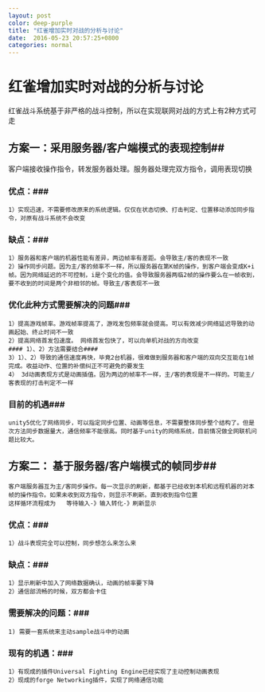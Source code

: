 ```yaml
---
layout: post
color: deep-purple
title: "红雀增加实时对战的分析与讨论"
date:  2016-05-23 20:57:25+0800
categories: normal
---
```

# 红雀增加实时对战的分析与讨论
红雀战斗系统基于非严格的战斗控制，所以在实现联网对战的方式上有2种方式可走
## 方案一：采用服务器/客户端模式的表现控制##
   客户端接收操作指令，转发服务器处理。服务器处理完双方指令，调用表现切换
### 优点：###
    1）实现迅速，不需要修改原来的系统逻辑。仅仅在状态切换、打击判定、位置移动添加同步指令，对原有战斗系统不会改变
### 缺点：###
    1）服务器和客户端的机器性能有差异，两边帧率有差距。会导致主/客的表现不一致
    2）操作同步问题。因为主/客的频率不一样，所以服务器在第K帧的操作，到客户端会变成K+i帧。因为网络延迟的不可控制，i是个变化的值。会导致服务器两临2帧的操作要么在一帧收到，要不收到的时间是两个非相邻的帧。导致主/客表现不一致
### 优化此种方式需要解决的问题###
    1）提高游戏帧率。游戏帧率提高了，游戏发包频率就会提高。可以有效减少网络延迟导致的动画起始、终止时间不一致
    2）提高网络首发包速度。 网络首发包快了，可以向单机对战的方向改变
    #### 1）、2）方法需要结合####
    3）1）、2）导致的通信速度再快，毕竟2台机器，很难做到服务器和客户端的双向交互能在1帧完成。收益动作、位置的补偿纠正不可避免的要发生
    4） 3d动画表现方式是动画插值。因为两边的帧率不一样，主/客的表现是不一样的。可能主/客表现的打击判定不一样
### 目前的机遇###
    unity5优化了网络同步，可以指定同步位置、动画等信息，不需要整体同步整个结构了。但是次方法同步数据量大，通信频率不能很高。同时基于unity的网络系统，目前情况做全网联机问题比较大。


## 方案二： 基于服务器/客户端模式的帧同步##
    客户端服务器互为主/客同步操作。每一次显示的刷新，都基于已经收到本机和远程机器的对本帧的操作指令。如果未收到双方指令，则显示不刷新。直到收到指令位置
    这样循环流程成为   等待输入-》输入转化-》刷新显示
### 优点：###
    1）战斗表现完全可以控制，同步想怎么来怎么来
### 缺点：###
    1）显示刷新中加入了网络数据确认，动画的帧率要下降
    2）通信部流畅的时候，双方都会卡住
### 需要解决的问题：###
    1) 需要一套系统来主动sample战斗中的动画
### 现有的机遇：###
    1）有现成的插件Universal Fighting Engine已经实现了主动控制动画表现
    2）现成的forge Networking插件，实现了网络通信功能